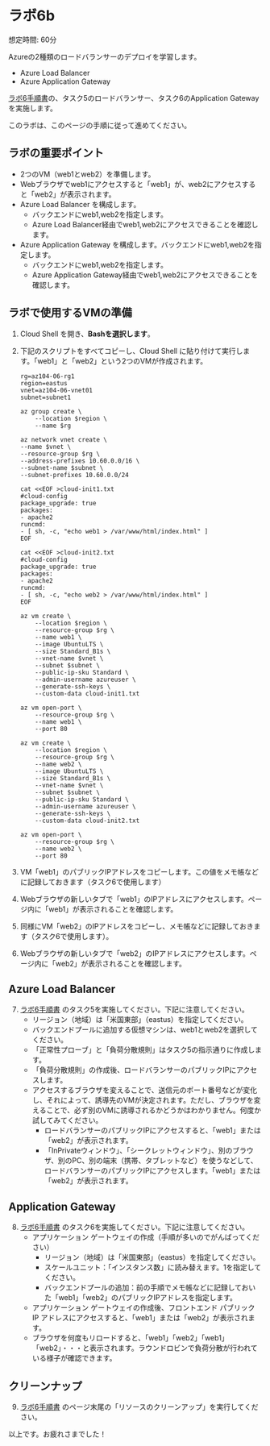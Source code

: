 # ラボ6b

想定時間: 60分

Azureの2種類のロードバランサーのデプロイを学習します。

- Azure Load Balancer
- Azure Application Gateway

[ラボ6手順書](https://github.com/MicrosoftLearning/AZ-104JA-MicrosoftAzureAdministrator/blob/master/Instructions/Labs/LAB_06-Implement_Network_Traffic_Management.md)の、タスク5のロードバランサー、タスク6のApplication Gatewayを実施します。

このラボは、このページの手順に従って進めてください。

## ラボの重要ポイント

- 2つのVM（web1とweb2）を準備します。
- Webブラウザでweb1にアクセスすると「web1」が、web2にアクセスすると「web2」が表示されます。
- Azure Load Balancer を構成します。
  - バックエンドにweb1,web2を指定します。
  - Azure Load Balancer経由でweb1,web2にアクセスできることを確認します。
- Azure Application Gateway を構成します。バックエンドにweb1,web2を指定します。
  - バックエンドにweb1,web2を指定します。
  - Azure Application Gateway経由でweb1,web2にアクセスできることを確認します。

## ラボで使用するVMの準備

1. Cloud Shell を開き、**Bashを選択します**。

2. 下記のスクリプトをすべてコピーし、Cloud Shell に貼り付けて実行します。「web1」と「web2」という2つのVMが作成されます。

    ```
    rg=az104-06-rg1
    region=eastus
    vnet=az104-06-vnet01
    subnet=subnet1

    az group create \
        --location $region \
        --name $rg

    az network vnet create \
    --name $vnet \
    --resource-group $rg \
    --address-prefixes 10.60.0.0/16 \
    --subnet-name $subnet \
    --subnet-prefixes 10.60.0.0/24

    cat <<EOF >cloud-init1.txt
    #cloud-config
    package_upgrade: true
    packages:
    - apache2
    runcmd:
    - [ sh, -c, "echo web1 > /var/www/html/index.html" ]
    EOF

    cat <<EOF >cloud-init2.txt
    #cloud-config
    package_upgrade: true
    packages:
    - apache2
    runcmd:
    - [ sh, -c, "echo web2 > /var/www/html/index.html" ]
    EOF

    az vm create \
        --location $region \
        --resource-group $rg \
        --name web1 \
        --image UbuntuLTS \
        --size Standard_B1s \
        --vnet-name $vnet \
        --subnet $subnet \
        --public-ip-sku Standard \
        --admin-username azureuser \
        --generate-ssh-keys \
        --custom-data cloud-init1.txt

    az vm open-port \
        --resource-group $rg \
        --name web1 \
        --port 80

    az vm create \
        --location $region \
        --resource-group $rg \
        --name web2 \
        --image UbuntuLTS \
        --size Standard_B1s \
        --vnet-name $vnet \
        --subnet $subnet \
        --public-ip-sku Standard \
        --admin-username azureuser \
        --generate-ssh-keys \
        --custom-data cloud-init2.txt

    az vm open-port \
        --resource-group $rg \
        --name web2 \
        --port 80

    ```

3. VM「web1」のパブリックIPアドレスをコピーします。この値をメモ帳などに記録しておきます（タスク6で使用します）

4. Webブラウザの新しいタブで「web1」のIPアドレスにアクセスします。ページ内に「web1」が表示されることを確認します。

5. 同様にVM「web2」のIPアドレスをコピーし、メモ帳などに記録しておきます（タスク6で使用します）。

6. Webブラウザの新しいタブで「web2」のIPアドレスにアクセスします。ページ内に「web2」が表示されることを確認します。

## Azure Load Balancer


7. [ラボ6手順書](https://github.com/MicrosoftLearning/AZ-104JA-MicrosoftAzureAdministrator/blob/master/Instructions/Labs/LAB_06-Implement_Network_Traffic_Management.md) のタスク5を実施してください。下記に注意してください。
   - リージョン（地域）は「米国東部」（eastus）を指定してください。
   - バックエンドプールに追加する仮想マシンは、web1とweb2を選択してください。
   - 「正常性プローブ」と「負荷分散規則」はタスク5の指示通りに作成します。
   - 「負荷分散規則」の作成後、ロードバランサーのパブリックIPにアクセスします。
   - アクセスするブラウザを変えることで、送信元のポート番号などが変化し、それによって、誘導先のVMが決定されます。ただし、ブラウザを変えることで、必ず別のVMに誘導されるかどうかはわかりません。何度か試してみてください。
     - ロードバランサーのパブリックIPにアクセスすると、「web1」または「web2」が表示されます。
     - 「InPrivateウィンドウ」、「シークレットウィンドウ」、別のブラウザ、別のPC、別の端末（携帯、タブレットなど）を使うなどして、ロードバランサーのパブリックIPにアクセスします。「web1」または「web2」が表示されます。

## Application Gateway

8. [ラボ6手順書](https://github.com/MicrosoftLearning/AZ-104JA-MicrosoftAzureAdministrator/blob/master/Instructions/Labs/LAB_06-Implement_Network_Traffic_Management.md) のタスク6を実施してください。下記に注意してください。
   - アプリケーション ゲートウェイの作成（手順が多いのでがんばってください）
     - リージョン（地域）は「米国東部」（eastus）を指定してください。
     - スケールユニット：「インスタンス数」に読み替えます。1を指定してください。
     - バックエンドプールの追加：前の手順でメモ帳などに記録しておいた「web1」「web2」のパブリックIPアドレスを指定します。
   - アプリケーション ゲートウェイの作成後、フロントエンド パブリック IP アドレスにアクセスすると、「web1」または「web2」が表示されます。
   - ブラウザを何度もリロードすると、「web1」「web2」「web1」「web2」・・・と表示されます。ラウンドロビンで負荷分散が行われている様子が確認できます。

## クリーンナップ

9. [ラボ6手順書](https://github.com/MicrosoftLearning/AZ-104JA-MicrosoftAzureAdministrator/blob/master/Instructions/Labs/LAB_06-Implement_Network_Traffic_Management.md) のページ末尾の「リソースのクリーンアップ」を実行してください。

以上です。お疲れさまでした！
